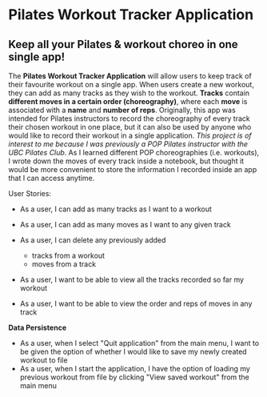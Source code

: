 # Pilates Workout Tracker Application

## Keep all your Pilates & workout choreo in one single app! 


The **Pilates Workout Tracker Application** will allow users to keep track of their favourite workout on a single app. 
When users create a new workout, they can add as many tracks as they wish to the workout. 
**Tracks** contain **different moves in a certain order (choreography)**, where each **move** is associated with a 
**name** and **number of reps**. Originally, this app was intended for Pilates instructors to record the choreography 
of every track their chosen workout in one place, but it can also be used by anyone who would like to 
record their workout in a single application. _This project is of interest to me because I was previously a 
POP Pilates instructor with the UBC Pilates Club_. As I learned different POP choreographies (i.e. workouts), 
I wrote down the moves of every track inside a notebook, but thought it would be more convenient to store 
the information I recorded inside an app that I can access anytime.

User Stories:

- As a user, I can add as many tracks as I want to a workout
- As a user, I can add as many moves as I want to any given track
- As a user, I can delete any previously added
  - tracks from a workout
  - moves from a track
  
- As a user, I want to be able to view all the tracks recorded so far my workout
- As a user, I want to be able to view the order and reps of moves in any track

**Data Persistence**
- As a user, when I select "Quit application" from the main menu, I want to be given the option of 
  whether I would like to save my newly created workout to file
- As a user, when I start the application, I have the option of loading my previous workout from file
  by clicking "View saved workout" from the main menu



